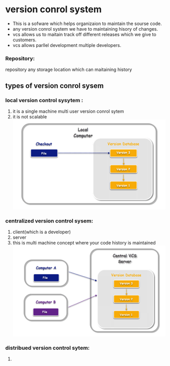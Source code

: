 # version conrol system

* This is a sofware which helps organizaion to maintain the sourse code.
* any version conrol system we have to maintaining hisory of changes.
* vcs allows us to maitain track off different releases which we give to 
  customers.
* vcs allows parllel development multiple developers.
 ### Repository:
 repository any storage location which can maitaining history
  ## types of version conrol sysem

### local version control sysytem :
1. it is a single machine multi user version conrol sytem
2. it is not scalable
   ![preview](images/1%20Local-VCS.png)
 ### centralized version control sysem: 
 1. client(which is a developer)
 2. server
 3. this is multi machine concept 
   where your code history is maintained
   ![preview](images/2%20Central-VCS.png)
 ### distribued version control sytem:
 1. 